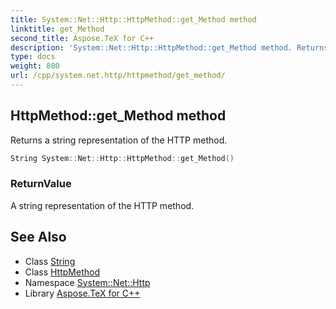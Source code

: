 ```yaml
---
title: System::Net::Http::HttpMethod::get_Method method
linktitle: get_Method
second_title: Aspose.TeX for C++
description: 'System::Net::Http::HttpMethod::get_Method method. Returns a string representation of the HTTP method in C++.'
type: docs
weight: 800
url: /cpp/system.net.http/httpmethod/get_method/
---
```

## HttpMethod::get_Method method


Returns a string representation of the HTTP method.

```cpp
String System::Net::Http::HttpMethod::get_Method()
```


### ReturnValue

A string representation of the HTTP method.

## See Also

* Class [String](../../../system/string/)
* Class [HttpMethod](../)
* Namespace [System::Net::Http](../../)
* Library [Aspose.TeX for C++](../../../)
